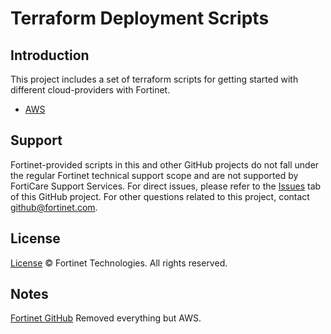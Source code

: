 # Terraform Deployment Scripts
## Introduction
This project includes a set of terraform scripts for getting started with different cloud-providers with Fortinet.

* [AWS](https://github.com/fortinet/fortigate-terraform-deploy/tree/main/aws)


## Support
Fortinet-provided scripts in this and other GitHub projects do not fall under the regular Fortinet technical support scope and are not supported by FortiCare Support Services.
For direct issues, please refer to the [Issues](https://github.com/fortinet/fortigate-terraform-deploy/issues) tab of this GitHub project.
For other questions related to this project, contact [github@fortinet.com](mailto:github@fortinet.com).

## License
[License](https://github.com/fortinet/fortigate-terraform-deploy/blob/master/LICENSE) © Fortinet Technologies. All rights reserved.

## Notes 
[Fortinet GitHub](https://github.com/fortinet/fortigate-terraform-deploy) 
Removed everything but AWS.